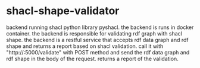 # shacl-shape-validator
backend running shacl python library pyshacl. the backend is runs in docker container. the backend is responsible for validating rdf graph with shacl shape. the backend is a restful service that accepts rdf data graph and rdf shape and returns a report based on shacl validation.
call it with "http://<your-host>:5000/validate" with POST method and send the rdf data graph and rdf shape in the body of the request.
returns a report of the validation.